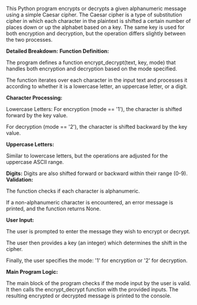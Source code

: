 This Python program encrypts or decrypts a given alphanumeric message using a simple Caesar cipher. The Caesar cipher is a type of substitution cipher in which each character in the plaintext is shifted a certain number of places down or up the alphabet based on a key. The same key is used for both encryption and decryption, but the operation differs slightly between the two processes.

**Detailed Breakdown:**
**Function Definition:**

The program defines a function encrypt_decrypt(text, key, mode) that handles both encryption and decryption based on the mode specified.

The function iterates over each character in the input text and processes it according to whether it is a lowercase letter, an uppercase letter, or a digit.

**Character Processing:**

Lowercase Letters:
For encryption (mode == '1'), the character is shifted forward by the key value.

For decryption (mode == '2'), the character is shifted backward by the key value.

**Uppercase Letters:**

Similar to lowercase letters, but the operations are adjusted for the uppercase ASCII range.

**Digits:**
Digits are also shifted forward or backward within their range (0-9).
**Validation:**

The function checks if each character is alphanumeric. 

If a non-alphanumeric character is encountered, an error message is printed, and the function returns None.

**User Input:**

The user is prompted to enter the message they wish to encrypt or decrypt.

The user then provides a key (an integer) which determines the shift in the cipher.

Finally, the user specifies the mode: '1' for encryption or '2' for decryption.

**Main Program Logic:**

The main block of the program checks if the mode input by the user is valid.
It then calls the encrypt_decrypt function with the provided inputs.
The resulting encrypted or decrypted message is printed to the console.
